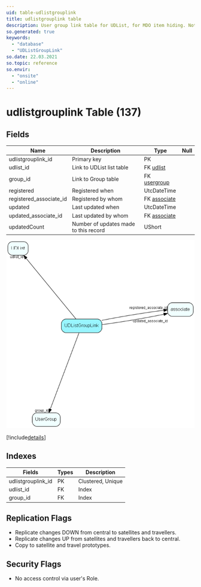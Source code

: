 ```yaml
---
uid: table-udlistgrouplink
title: udlistgrouplink table
description: User group link table for UDList, for MDO item hiding. Note - MDO mode for userdefinede lists are either turned on or off, you may not have it on for one userdefined list and off for the others.
so.generated: true
keywords:
  - "database"
  - "UDListGroupLink"
so.date: 22.03.2021
so.topic: reference
so.envir:
  - "onsite"
  - "online"
---
```


# udlistgrouplink Table (137)

## Fields

| Name | Description | Type | Null |
|------|-------------|------|:----:|
|udlistgrouplink\_id|Primary key|PK| |
|udlist\_id|Link to UDList list table|FK [udlist](udlist.md)| |
|group\_id|Link to Group table|FK [usergroup](usergroup.md)| |
|registered|Registered when|UtcDateTime| |
|registered\_associate\_id|Registered by whom|FK [associate](associate.md)| |
|updated|Last updated when|UtcDateTime| |
|updated\_associate\_id|Last updated by whom|FK [associate](associate.md)| |
|updatedCount|Number of updates made to this record|UShort| |


![UDListGroupLink table relationship diagram](./media/UDListGroupLink.png)

[!include[details](./includes/UDListGroupLink.md)]

## Indexes

| Fields | Types | Description |
|--------|-------|-------------|
|udlistgrouplink\_id |PK |Clustered, Unique |
|udlist\_id |FK |Index |
|group\_id |FK |Index |

## Replication Flags

* Replicate changes DOWN from central to satellites and travellers.
* Replicate changes UP from satellites and travellers back to central.
* Copy to satellite and travel prototypes.

## Security Flags

* No access control via user's Role.

